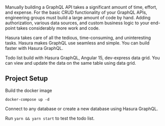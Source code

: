 Manually building a GraphQL API takes a significant amount of time, effort, and expense. For the basic CRUD functionality of your GraphQL APIs, engineering groups must build a large amount of code by hand. Adding authorization, various data sources, and custom business logic to your end-point takes considerably more work and code.

Hasura takes care of all the tedious, time-consuming, and uninteresting tasks. Hasura makes GraphQL use seamless and simple. You can build faster with Hasura GraphQL.

Todo list build with Hasura GraphQL, Angular 15, dev-express data grid. You can view and update the data on the same table using data grid.

## Project Setup

Build the docker image

`docker-compose up -d`

Connect to any database or create a new database using Hasura GraphQL.

Run `yarn && yarn start` to test the todo list.
